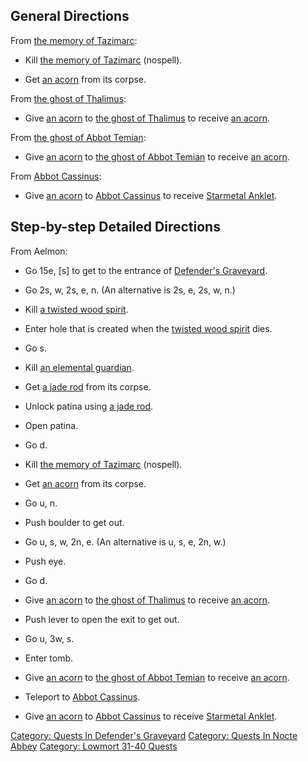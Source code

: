 ## General Directions

From [the memory of Tazimarc](Memory_of_Tazimarc.md "wikilink"):

-   Kill [the memory of Tazimarc](Memory_of_Tazimarc.md "wikilink")
    (nospell).

<!-- -->

-   Get [an acorn](Acorn_(1_of_3).md "wikilink") from its corpse.

From [the ghost of Thalimus](Ghost_of_Thalimus.md "wikilink"):

-   Give [an acorn](Acorn_(1_of_3).md "wikilink") to [the ghost of
    Thalimus](Ghost_of_Thalimus.md "wikilink") to receive [an
    acorn](Acorn_(2_of_3).md "wikilink").

From [the ghost of Abbot Temian](Ghost_of_Abbot_Temian.md "wikilink"):

-   Give [an acorn](Acorn_(2_of_3).md "wikilink") to [the ghost of Abbot
    Temian](Ghost_of_Abbot_Temian.md "wikilink") to receive [an
    acorn](Acorn_(3_of_3).md "wikilink").

From [Abbot Cassinus](Abbot_Cassinus "wikilink"):

-   Give [an acorn](Acorn_(3_of_3).md "wikilink") to [Abbot
    Cassinus](Abbot_Cassinus "wikilink") to receive [Starmetal
    Anklet](Starmetal_Anklet "wikilink").

## Step-by-step Detailed Directions

From Aelmon:

-   Go 15e, \[s\] to get to the entrance of [Defender's
    Graveyard](:Category:Defender's_Graveyard.md "wikilink").

<!-- -->

-   Go 2s, w, 2s, e, n. (An alternative is 2s, e, 2s, w, n.)

<!-- -->

-   Kill [a twisted wood spirit](Twisted_Wood_Spirit.md "wikilink").

<!-- -->

-   Enter hole that is created when the [twisted wood
    spirit](Twisted_Wood_Spirit.md "wikilink") dies.

<!-- -->

-   Go s.

<!-- -->

-   Kill [an elemental guardian](Elemental_Guardian.md "wikilink").

<!-- -->

-   Get [a jade rod](Jade_Rod.md "wikilink") from its corpse.

<!-- -->

-   Unlock patina using [a jade rod](Jade_Rod.md "wikilink").

<!-- -->

-   Open patina.

<!-- -->

-   Go d.

<!-- -->

-   Kill [the memory of Tazimarc](Memory_of_Tazimarc.md "wikilink")
    (nospell).

<!-- -->

-   Get [an acorn](Acorn_(1_of_3).md "wikilink") from its corpse.

<!-- -->

-   Go u, n.

<!-- -->

-   Push boulder to get out.

<!-- -->

-   Go u, s, w, 2n, e. (An alternative is u, s, e, 2n, w.)

<!-- -->

-   Push eye.

<!-- -->

-   Go d.

<!-- -->

-   Give [an acorn](Acorn_(1_of_3).md "wikilink") to [the ghost of
    Thalimus](Ghost_of_Thalimus.md "wikilink") to receive [an
    acorn](Acorn_(2_of_3).md "wikilink").

<!-- -->

-   Push lever to open the exit to get out.

<!-- -->

-   Go u, 3w, s.

<!-- -->

-   Enter tomb.

<!-- -->

-   Give [an acorn](Acorn_(2_of_3).md "wikilink") to [the ghost of Abbot
    Temian](Ghost_of_Abbot_Temian.md "wikilink") to receive [an
    acorn](Acorn_(3_of_3).md "wikilink").

<!-- -->

-   Teleport to [Abbot Cassinus](Abbot_Cassinus "wikilink").

<!-- -->

-   Give [an acorn](Acorn_(3_of_3).md "wikilink") to [Abbot
    Cassinus](Abbot_Cassinus "wikilink") to receive [Starmetal
    Anklet](Starmetal_Anklet "wikilink").

[Category: Quests In Defender's
Graveyard](Category:_Quests_In_Defender's_Graveyard "wikilink")
[Category: Quests In Nocte
Abbey](Category:_Quests_In_Nocte_Abbey "wikilink") [Category: Lowmort
31-40 Quests](Category:_Lowmort_31-40_Quests "wikilink")
